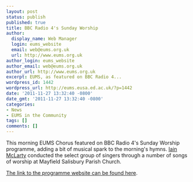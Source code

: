 ```yaml
---
layout: post
status: publish
published: true
title: BBC Radio 4's Sunday Worship
author:
  display_name: Web Manager
  login: eums_website
  email: web@eums.org.uk
  url: http://www.eums.org.uk
author_login: eums_website
author_email: web@eums.org.uk
author_url: http://www.eums.org.uk
excerpt: EUMS, as featured on BBC Radio 4...
wordpress_id: 1442
wordpress_url: http://eums.eusa.ed.ac.uk/?p=1442
date: '2011-11-27 13:32:40 -0800'
date_gmt: '2011-11-27 13:32:40 -0800'
categories:
- News
- EUMS in the Community
tags: []
comments: []
---
```

<p>This morning EUMS Chorus featured on BBC Radio 4's Sunday Worship programme, adding a bit of musical spark to the morning's hymns. <a title="Past Conductors" href="http://eums.eusa.ed.ac.uk/society/conductors/past-conductors/">Iain McLarty</a> conducted the select group of singers through a number of songs of worship at Mayfield Salisbury Parish Church.</p>
<p><a title="BBC Radio 4 Programmes" href="http://www.bbc.co.uk/programmes/b017lbd5#synopsis" target="_blank">The link to the programme website can be found here</a>.</p>
